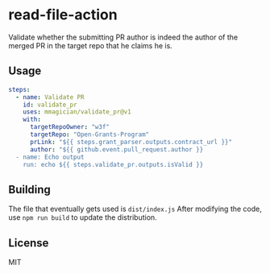 # read-file-action

Validate whether the submitting PR author is indeed the author of the merged PR in the target repo that he claims he is.

## Usage

```yaml
steps:
  - name: Validate PR
    id: validate_pr
    uses: mmagician/validate_pr@v1
    with:
      targetRepoOwner: "w3f"
      targetRepo: "Open-Grants-Program"
      prLink: "${{ steps.grant_parser.outputs.contract_url }}"
      author: "${{ github.event.pull_request.author }}
  - name: Echo output
    run: echo ${{ steps.validate_pr.outputs.isValid }}
```

## Building

The file that eventually gets used is `dist/index.js`
After modifying the code, use `npm run build` to update the distribution.

## License

MIT
